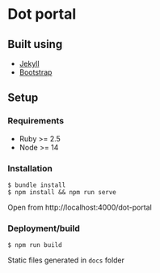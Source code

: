 # Dot portal

## Built using

-   [Jekyll](https://jekyllrb.com)
-   [Bootstrap](https://getbootstrap.com/)

## Setup

### Requirements

-   Ruby >= 2.5
-   Node >= 14

### Installation

```
$ bundle install
$ npm install && npm run serve
```

Open from http://localhost:4000/dot-portal

### Deployment/build

```
$ npm run build
```

Static files generated in `docs` folder
